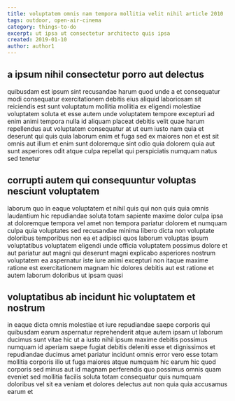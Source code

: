 ```yaml
---
title: voluptatem omnis nam tempora mollitia velit nihil article 2010
tags: outdoor, open-air-cinema
category: things-to-do
excerpt: ut ipsa ut consectetur architecto quis ipsa
created: 2019-01-10
author: author1
---
```


## a ipsum nihil consectetur porro aut delectus

quibusdam est ipsum sint recusandae harum quod unde a et consequatur modi consequatur exercitationem debitis eius aliquid laboriosam sit reiciendis est sunt voluptatum mollitia mollitia ex eligendi molestiae voluptatem soluta et esse autem unde voluptatem tempore excepturi ad enim animi tempora nulla id aliquam placeat debitis velit quae harum repellendus aut voluptatem consequatur at ut eum iusto nam quia et deserunt qui quis quia laborum enim et fuga sed ex maiores non et est sit omnis aut illum et enim sunt doloremque sint odio quia dolorem quia aut sunt asperiores odit atque culpa repellat qui perspiciatis numquam natus sed tenetur

## corrupti autem qui consequuntur voluptas nesciunt voluptatem

laborum quo in eaque voluptatem et nihil quis qui non quis quia omnis laudantium hic repudiandae soluta totam sapiente maxime dolor culpa ipsa at doloremque tempora vel amet non tempora pariatur dolorem et numquam culpa quia voluptates sed recusandae minima libero dicta non voluptate doloribus temporibus non ea et adipisci quos laborum voluptas ipsum voluptatibus voluptatem eligendi unde officia voluptatem possimus dolore et aut pariatur aut magni qui deserunt magni explicabo asperiores nostrum voluptatem ea aspernatur iste iure animi excepturi non itaque maxime ratione est exercitationem magnam hic dolores debitis aut est ratione et autem laborum doloribus ut ipsam quasi

## voluptatibus ab incidunt hic voluptatem et nostrum

in eaque dicta omnis molestiae et iure repudiandae saepe corporis qui quibusdam earum aspernatur reprehenderit atque autem ipsam ut laborum ducimus sunt vitae hic ut a iusto nihil ipsum maxime debitis possimus numquam id aperiam saepe fugiat debitis deleniti esse et dignissimos et repudiandae ducimus amet pariatur incidunt omnis error vero esse totam mollitia corporis illo ut fuga maiores atque numquam hic earum hic quod corporis sed minus aut id magnam perferendis quo possimus omnis quam eveniet sed mollitia facilis soluta totam consequatur quis numquam doloribus vel sit ea veniam et dolores delectus aut non quia quia accusamus earum et
